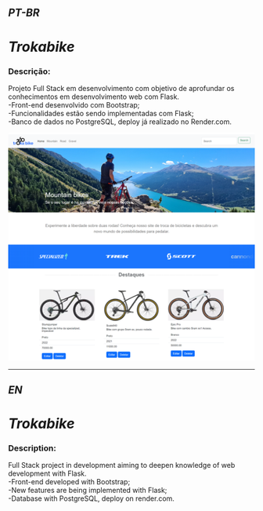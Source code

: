 ## *PT-BR*

# ***Trokabike***

### Descrição:

Projeto Full Stack em desenvolvimento com objetivo de aprofundar os conhecimentos em desenvolvimento web com Flask.<br>
-Front-end desenvolvido com Bootstrap;<br>
-Funcionalidades estão sendo implementadas com Flask;<br>
-Banco de dados no PostgreSQL, deploy já realizado no Render.com.<br>

<!-- Inserir imagem com a #vitrinedev ao final do link -->
![](https://github.com/LeandroPOliveira/Pagina-web/blob/main/screen.png?raw=true)

---

## *EN*

# ***Trokabike***

### Description:

Full Stack project in development aiming to deepen knowledge of web development with Flask.<br>
-Front-end developed with Bootstrap;<br>
-New features are being implemented with Flask;<br>
-Database with PostgreSQL, deploy on render.com.<br>


